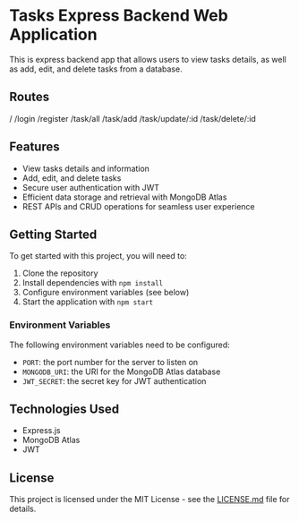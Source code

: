 # Tasks Express Backend Web Application

This is express backend app that allows users to view tasks details, as well as add, edit, and delete tasks from a database.

## Routes
/
/login
/register
/task/all
/task/add
/task/update/:id
/task/delete/:id

## Features

- View tasks details and information
- Add, edit, and delete tasks
- Secure user authentication with JWT
- Efficient data storage and retrieval with MongoDB Atlas
- REST APIs and CRUD operations for seamless user experience

## Getting Started

To get started with this project, you will need to:

1. Clone the repository
2. Install dependencies with `npm install`
3. Configure environment variables (see below)
4. Start the application with `npm start`

### Environment Variables

The following environment variables need to be configured:

- `PORT`: the port number for the server to listen on
- `MONGODB_URI`: the URI for the MongoDB Atlas database
- `JWT_SECRET`: the secret key for JWT authentication

## Technologies Used

- Express.js
- MongoDB Atlas
- JWT

## License

This project is licensed under the MIT License - see the [LICENSE.md](LICENSE.md) file for details.
